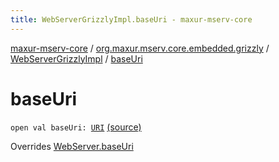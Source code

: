 ```yaml
---
title: WebServerGrizzlyImpl.baseUri - maxur-mserv-core
---
```


[maxur-mserv-core](../../index.html) / [org.maxur.mserv.core.embedded.grizzly](../index.html) / [WebServerGrizzlyImpl](index.html) / [baseUri](.)

# baseUri

`open val baseUri: `[`URI`](http://docs.oracle.com/javase/8/docs/api/java/net/URI.html) [(source)](https://github.com/myunusov/maxur-mserv/tree/master/maxur-mserv-core/src/main/kotlin/org/maxur/mserv/core/embedded/grizzly/WebServerGrizzlyFactoryImpl.kt#L119)

Overrides [WebServer.baseUri](../../org.maxur.mserv.core.embedded/-web-server/base-uri.html)

